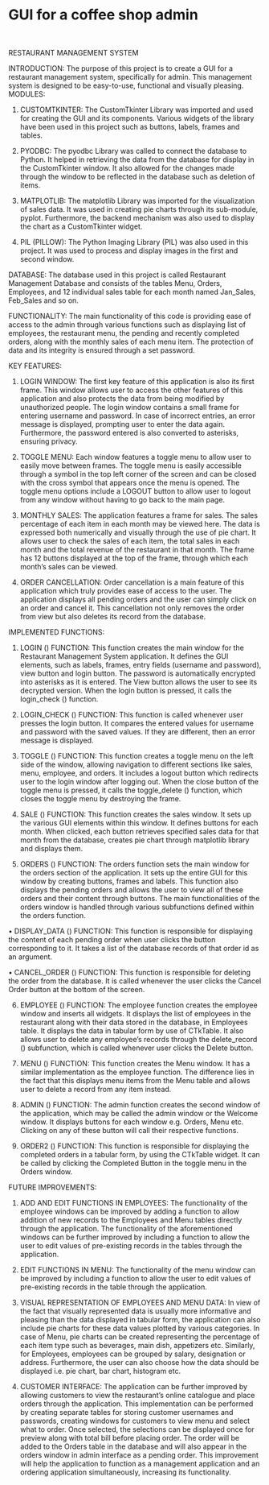 # GUI for a coffee shop admin 
<br>

RESTAURANT MANAGEMENT SYSTEM

INTRODUCTION:
The purpose of this project is to create a GUI for a restaurant management system, specifically for admin. This management system is designed to be easy-to-use, functional and visually pleasing.
MODULES:
1.	CUSTOMTKINTER:
The CustomTkinter Library was imported and used for creating the GUI and its components. Various widgets of the library have been used in this project such as buttons, labels, frames and tables.

2.	PYODBC:
The pyodbc Library was called to connect the database to Python. It helped in retrieving the data from the database for display in the CustomTkinter window. It also allowed for the changes made through the window to be reflected in the database such as deletion of items.
  
3.	MATPLOTLIB:
The matplotlib Library was imported for the visualization of sales data. It was used in creating pie charts through its sub-module, pyplot. Furthermore, the backend mechanism was also used to display the chart as a CustomTkinter widget.

4.	PIL (PILLOW):
The Python Imaging Library (PIL) was also used in this project. It was used to process and display images in the first and second window. 


DATABASE:
The database used in this project is called Restaurant Management Database and consists of the tables Menu, Orders, Employees, and 12 individual sales table for each month named Jan_Sales, Feb_Sales and so on.

FUNCTIONALITY:
The main functionality of this code is providing ease of access to the admin through various functions such as displaying list of employees, the restaurant menu, the pending and recently completed orders, along with the monthly sales of each menu item. The protection of data and its integrity is ensured through a set password.

KEY FEATURES:
1.	LOGIN WINDOW:
The first key feature of this application is also its first frame. This window allows user to access the other features of this application and also protects the data from being modified by unauthorized people. The login window contains a small frame for entering username and password. In case of incorrect entries, an error message is displayed, prompting user to enter the data again. Furthermore, the password entered is also converted to asterisks, ensuring privacy.

2.	TOGGLE MENU:
Each window features a toggle menu to allow user to easily move between frames. The toggle menu is easily accessible through a symbol in the top left corner of the screen and can be closed with the cross symbol that appears once the menu is opened. The toggle menu options include a LOGOUT button to allow user to logout from any window without having to go back to the main page.

3.	MONTHLY SALES:
The application features a frame for sales. The sales percentage of each item in each month may be viewed here. The data is expressed both numerically and visually through the use of pie chart. It allows user to check the sales of each item, the total sales in each month and the total revenue of the restaurant in that month. The frame has 12 buttons displayed at the top of the frame, through which each month’s sales can be viewed.

4.	ORDER CANCELLATION:
Order cancellation is a main feature of this application which truly provides ease of access to the user. The application displays all pending orders and the user can simply click on an order and cancel it. This cancellation not only removes the order from view but also deletes its record from the database.

IMPLEMENTED FUNCTIONS:

1.	LOGIN () FUNCTION:
This function creates the main window for the Restaurant Management System application. It defines the GUI elements, such as labels, frames, entry fields (username and password), view button and login button. The password is automatically encrypted into asterisks as it is entered. The View button allows the user to see its decrypted version. When the login button is pressed, it calls the login_check () function.

2.	LOGIN_CHECK () FUNCTION:
This function is called whenever user presses the login button. It compares the entered values for username and password with the saved values. If they are different, then an error message is displayed.


3.	TOGGLE () FUNCTION:
This function creates a toggle menu on the left side of the window, allowing navigation to different sections like sales, menu, employee, and orders. It includes a logout button which redirects user to the login window after logging out. When the close button of the toggle menu is pressed, it calls the toggle_delete () function, which closes the toggle menu by destroying the frame.

4.	SALE () FUNCTION:
This function creates the sales window. It sets up the various GUI elements within this window. It defines buttons for each month. When clicked, each button retrieves specified sales data for that month from the database, creates pie chart through matplotlib library and displays them.

5.	ORDERS () FUNCTION:
The orders function sets the main window for the orders section of the application. It sets up the entire GUI for this window by creating buttons, frames and labels. This function also displays the pending orders and allows the user to view all of these orders and their content through buttons. The main functionalities of the orders window is handled through various subfunctions defined within the orders function.

•	DISPLAY_DATA () FUNCTION:
This function is responsible for displaying the content of each pending order when user clicks the button corresponding to it. It takes a list of the database records of that order id as an argument.

•	CANCEL_ORDER () FUNCTION:
This function is responsible for deleting the order from the database. It is called whenever the user clicks the Cancel Order button at the bottom of the screen.

6.	EMPLOYEE () FUNCTION:
The employee function creates the employee window and inserts all widgets. It displays the list of employees in the restaurant along with their data stored in the database, in Employees table. It displays the data in tabular form by use of CTkTable. It also allows user to delete any employee’s records through the delete_record () subfunction, which is called whenever user clicks the Delete button.

7.	MENU () FUNCTION:
This function creates the Menu window. It has a similar implementation as the employee function. The difference lies in the fact that this displays menu items from the Menu table and allows user to delete a record from any item instead.




8.	ADMIN () FUNCTION:
The admin function creates the second window of the application, which may be called the admin window or the Welcome window. It displays buttons for each window e.g. Orders, Menu etc. Clicking on any of these button will call their respective functions.

9.	ORDER2 () FUNCTION:
This function is responsible for displaying the completed orders in a tabular form, by using the CTkTable widget. It can be called by clicking the Completed Button in the toggle menu in the Orders window.

FUTURE IMPROVEMENTS:

1.	ADD AND EDIT FUNCTIONS IN EMPLOYEES:
The functionality of the employee windows can be improved by adding a function to allow addition of new records to the Employees and Menu tables directly through the application. The functionality of the aforementioned windows can be further improved by including a function to allow the user to edit values of pre-existing records in the tables through the application.

2.	EDIT FUNCTIONS IN MENU:
The functionality of the menu window can be improved by including a function to allow the user to edit values of pre-existing records in the table through the application.

3.	VISUAL REPRESENTATION OF EMPLOYEES AND MENU DATA:
In view of the fact that visually represented data is usually more informative and pleasing than the data displayed in tabular form, the application can also include pie charts for these data values plotted by various categories. In case of Menu, pie charts can be created representing the percentage of each item type such as beverages, main dish, appetizers etc. Similarly, for Employees, employees can be grouped by salary, designation or address. Furthermore, the user can also choose how the data should be displayed i.e. pie chart, bar chart, histogram etc. 

4.	CUSTOMER INTERFACE:
The application can be further improved by allowing customers to view the restaurant’s online catalogue and place orders through the application. This implementation can be performed by creating separate tables for storing customer usernames and passwords, creating windows for customers to view menu and select what to order. Once selected, the selections can be displayed once for preview along with total bill before placing order. The order will be added to the Orders table in the database and will also appear in the orders window in admin interface as a pending order. This improvement will help the application to function as a management application and an ordering application simultaneously, increasing its functionality.


